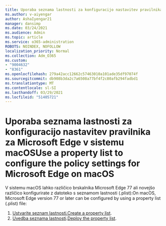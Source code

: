 ```yaml
---
title: Uporaba seznama lastnosti za konfiguracijo nastavitev pravilnika za Microsoft Edge v sistemu macOS
ms.author: v-aiyengar
author: AshaIyengar21
manager: dansimp
ms.date: 03/24/2021
ms.audience: Admin
ms.topic: article
ms.service: o365-administration
ROBOTS: NOINDEX, NOFOLLOW
localization_priority: Normal
ms.collection: Adm_O365
ms.custom:
- "9004632"
- "8361"
ms.openlocfilehash: 279a42acc12662c57463010a101ade35df97074f
ms.sourcegitcommit: db908b3da2c7a6508a77bf4f2c80afb294fadbd1
ms.translationtype: MT
ms.contentlocale: sl-SI
ms.lasthandoff: 03/29/2021
ms.locfileid: "51405721"
---
```

# <a name="use-a-property-list-to-configure-the-policy-settings-for-microsoft-edge-on-macos"></a><span data-ttu-id="cff37-102">Uporaba seznama lastnosti za konfiguracijo nastavitev pravilnika za Microsoft Edge v sistemu macOS</span><span class="sxs-lookup"><span data-stu-id="cff37-102">Use a property list to configure the policy settings for Microsoft Edge on macOS</span></span>

<span data-ttu-id="cff37-103">V sistemu macOS lahko različico brskalnika Microsoft Edge 77 ali novejšo različico konfigurirate z datoteko s seznamom lastnosti (.plist):</span><span class="sxs-lookup"><span data-stu-id="cff37-103">On macOS, Microsoft Edge version 77 or later can be configured by using a property list (.plist) file:</span></span>

1. <span data-ttu-id="cff37-104">[Ustvarite seznam lastnosti.](https://go.microsoft.com/fwlink/?linkid=2134726)</span><span class="sxs-lookup"><span data-stu-id="cff37-104">[Create a property list](https://go.microsoft.com/fwlink/?linkid=2134726).</span></span>
1. <span data-ttu-id="cff37-105">[Uvedba seznama lastnosti](https://go.microsoft.com/fwlink/?linkid=2134727).</span><span class="sxs-lookup"><span data-stu-id="cff37-105">[Deploy the property list](https://go.microsoft.com/fwlink/?linkid=2134727).</span></span>
